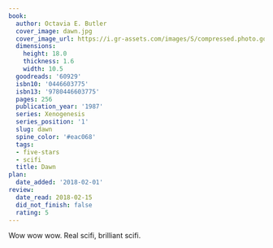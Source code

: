 ```yaml
---
book:
  author: Octavia E. Butler
  cover_image: dawn.jpg
  cover_image_url: https://i.gr-assets.com/images/S/compressed.photo.goodreads.com/books/1388290339l/60929.jpg
  dimensions:
    height: 18.0
    thickness: 1.6
    width: 10.5
  goodreads: '60929'
  isbn10: '0446603775'
  isbn13: '9780446603775'
  pages: 256
  publication_year: '1987'
  series: Xenogenesis
  series_position: '1'
  slug: dawn
  spine_color: '#eac068'
  tags:
  - five-stars
  - scifi
  title: Dawn
plan:
  date_added: '2018-02-01'
review:
  date_read: 2018-02-15
  did_not_finish: false
  rating: 5
---
```


Wow wow wow. Real scifi, brilliant scifi.
